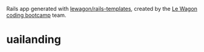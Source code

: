 Rails app generated with [lewagon/rails-templates](https://github.com/lewagon/rails-templates), created by the [Le Wagon coding bootcamp](https://www.lewagon.com) team.
# uailanding
